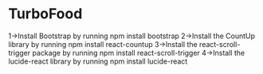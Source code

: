 # TurboFood
1->Install Bootstrap by running npm install bootstrap
2->Install the CountUp library by running npm install react-countup
3->Install the react-scroll-trigger package by running npm install react-scroll-trigger
4->Install the lucide-react library by running npm install lucide-react